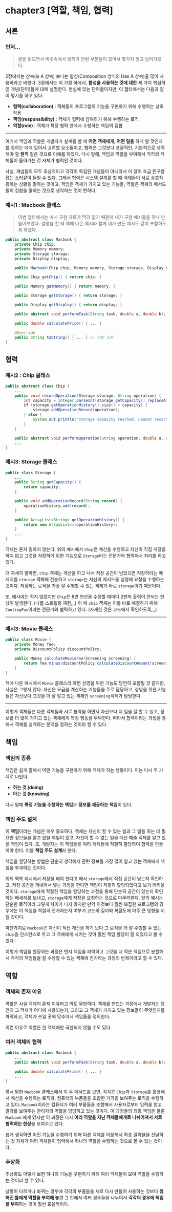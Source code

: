 # chapter3 [역할, 책임, 협력]

## 서론

### 먼저…

> 글을 읽으면서 머릿속에서 정리가 안된 부분들이 있어서 몇가지 짚고 넘어가겠다.
> 

2장에서는 상속(Is A 상속) 보다는 합성(Composition 방식의 Has A 상속)을 많이 사용하라고 배웠다. 3장에서는 이 가정 하에서, **합성을 사용하는 것에 대한** 세 가지 핵심적인 개념(단어)들에 대해 설명한다. 현실에 있는 단어들이지만, 이 챕터에서는 다음과 같이 명시를 하고 있다.

- **협력(collaboration)** : 객체들이 프로그램의 기능을 구현하기 위해 수행하는 상호작용
- **책임(responsibility)** : 객체가 협력에 참여하기 위해 수행하는 로직
- **역할(role)** : 객체가 특정 협력 안에서 수행하는 책임의 집합

---

 여기서 책임과 역할은 개발자가 설계를 할 때 **어떤 객체에게, 어떤 일을** 하게 할 것인지를 정하는 데에 있어서 고려할 요소들이고, 협력은 그것보다 포괄적인, 기본적으로 생각해야 할 **원칙** 같은 것으로 이해를 하였다. 다시 말해, 책임과 역할을 부여해서 각각의 객체들이 돌아가는 것 자체가 협력인 것이다.

사실, 개념들이 모두 추상적이고 각각이 독립된 개념들이 아니라서 이 장이 조금 뜬구름잡는 소리같이 들릴 수 있다. 그래서 협력은 시스템 설계를 할 때 객체들이 서로 상호작용하는 상황을 말하는 것이고, 책임은 객체가 가지고 있는 기능들, 역할은 객체의 메서드들의 집합을 말하는 것으로 생각하는 것이 편하다. 

### 예시1 : Macbook 클래스

> 이번 챕터에서는 예시 구현 자료가 딱히 없기 때문에 내가 구현 예시들을 하나 만들어보았다. 
설명을 할 때 책에 나온 예시와 함께 내가 만든 예시도 같이 포함하도록 하겠다.
> 

```java
public abstract class Macbook {
    private Chip chip;
    private Memory memory;
    private Storage storage;
    private Display display;

    public Macbook(Chip chip, Memory memory, Storage storage, Display display) { ... }

    public Chip getChip() { return chip; }

    public Memory getMemory() { return memory; }

    public Storage getStorage() { return storage; }

    public Display getDisplay() { return display; }

    public abstract void performTask(String task, double a, double b);

    public double calculatePrice() { ... }

    @Override
    public String toString() { ... } // 사양 조회
}
```

## 협력

### 예시2 : Chip 클래스

```java
public abstract class Chip {
    ...		
    public void recordOperation(Storage storage, String operation) {
        int capacity = Integer.parseInt(storage.getCapacity().replaceAll("[^0-9]", ""));
        if (storage.getOperationHistory().size() < capacity) {
            storage.addOperationRecord(operation);
        } else {
            System.out.println("Storage capacity reached. Cannot record more operations.");
        }
    }

    public abstract void performOperation(String operation, double a, double b, Storage storage);
    ...
}
```

### 예시3: Storage 클래스

```java
public class Storage {
    ...
    public String getCapacity() {
        return capacity;
    }

    public void addOperationRecord(String record) {
        operationHistory.add(record);
    }

    public ArrayList<String> getOperationHistory() {
        return new ArrayList<>(operationHistory);
    }
    ...
}
```

객체는 혼자 일하지 않는다. 위의 예시에서 `Chip`은 계산을 수행하고 자신이 직접 저장을 하지 않고 그것을 저장하기 위한 기능으로 `Storage`라는 전문가와 협력해서 처리를 하고 있다. 

더 자세히 말하면, `chip` 객체는 계산을 하고 나서 저장 공간이 남았으면 저장하라는 메세지를 `storage` 객체에 전송하고 `storage`는 자신의 메서드를 실행에 요청을 수행하는 것이다. 저장하는 로직을 가장 잘 수행할 수 있는 객체가 바로 `storage`이기 때문이다. 

또, 예시에는 적지 않았지만 `Chip`은 8번 연산을 수행할 때마다 2번씩 출력이 안되는 현상이 발생한다. (나름 스로틀링 재현,,,) 이 때 `chip` 객체는 이를 바로 해결하기 위해 `CoolingFan`이라는 전문가와 협력하고 있다. (자세한 것은 코드에서 확인하도록,,,)

---

### 예시3: Movie 클래스

```java
public class Movie {
    private Money fee;
    private DiscountPolicy discountPolicy;

    public Money calculateMovieFee(Screening screening) {
        return fee.minus(discountPolicy.calculateDiscountAmount(screening));
    }
}
```

책에 나온 예시에서 `Movie` 클래스라 하면 상영을 위한 기능도 당연히 포함될 것 같지만, 사실은 그렇지 않다. 자신은 요금을 계산하는 기능들을 주로 담당하고, 상영을 위한 기능들은 자신보다 그것을 더 잘 알고 있는 객체인 `screening`객체가 담당한다.  

---

이렇게 객체들은 다른  객체들과 서로 협력을 하면서 자신보다 더 일을 잘 할 수 있고, 정보를 더 많이 가지고 있는 객체에게 특정 행동을 부탁한다. 따라서 협력이라는 과정을 통해서 객체를 설계하는 문맥을 정하는 것이라 할 수 있다. 

## 책임

### 책임의 종류

책임은 쉽게 말해서 어떤 기능을 구현하기 위해 객체가 하는 행동이다. 이는 다시 두 가지로 나뉜다.

- **하는 것 (doing)**
- **아는 것 (knowing)**

다시 말해 **특정 기능을 수행하는 책임**과 **정보를 제공하는 책임**이 있다. 

### 책임 주도 설계

이 **책임**이라는 개념은 매우 중요하다. 객체는 자신이 할 수 있는 일과 그 일을 하는 데 필요한 정보들을 알고 있을 책임이 있고, 자신이 할 수 없는 일을 대신 해줄 객체를 알고 있을 책임이 있다. 또, 개발자는 이 책임들을 여러 객체들에 적절히 할당하여 협력을 만들어야 한다. 이를 **책임 주도 설계**라 한다.

책임을 할당하는 방법은 단순히 생각해서 관련 정보를 가장 많이 알고 있는 객체에게 책임을 부과하는 것이다. 

위의 맥북 예시에서 저장을 해야 한다고 해서 `storage`에서 직접 공간이 남는지 확인하고, 저장 공간을 꺼내어서 넣는 과정을 한다면 책임이 적절히 할당되었다고 보기 어려울 것이다. `storage`에게 적절한 책임을 할당하는 과정을 통해 단순히 공간이 있는지 확인하는 메세지를 보내고, `storage`에게 저장을 요청하는 것으로 마무리한다. 앞의 예시는 단순한 로직이라 그렇게 차이가 나지 않지만 만약 이것보다 훨씬 복잡한 프로그램의 경우에는 이 책임을 적절히 전가하는지 여부가 코드의 길이와 복잡도에 아주 큰 영향을 끼칠 것이다.

마찬가지로 `Macbook`은 자신이 직접 계산을 하기 보다 그 로직을 더 잘 수행할 수 있는 `chip`을 인스턴스로 두고 그 객체에게 시키는 것이 훨씬 책임 할당이 잘 되었다고 볼 수 있다. 

이렇게 책임을 할당하는 과정은 먼저 책임을 파악하고 그것을 더 작은 책임으로 분할해서 각각의 책임들을 잘 수행할 수 있는 객체에 전가하는 과정의 반복이라고 할 수 있다.

## 역할

### 객체의 존재 이유

역할은 사실 객체의 존재 이유라고 봐도 무방하다. 객체를 만드는 과정에서 개발자는 당연히 그 객체가 어디에 사용되는지, 그리고 그 객체가 가지고 있는 정보들이  무엇인지를 파악하고, 객체가 쓰일 곳에 맞추어서 책임들을 정의한다. 

이런 이유로 역할은 한 객체에만 국한되지 않을 수도 있다. 

### 여러 객체의 협력

```java
public abstract class Macbook {
    ...
    public abstract void performTask(String task, double a, double b);

    public double calculatePrice() { ... }
    ...
}    
```

앞서 말한 `Macbook` 클래스에서 이 두 메서드를 보면, 각각은  `Chip`과 `Storage`를 활용해서 계산을 수행하는 로직과, 컴퓨터의 부품들을 조합한 가격을 보여주는 로직을 수행하고 있다. `Macbook`이라는 컴퓨터가 여러 부품들을 조합해서 사용자로부터 입력을 받고 결과를 보여주는 관리자의 역할을 담당하고 있는 것이다. 이 과정들의 최종 책임은 물론 `Macbook` 에게 있지만 이 과정은 다시 **여러 역할을 지닌 객체들에게로 나뉘어져서 서로 협력하는 현상**을 보여주고 있다. 

쉽게 생각하면 어떤 기능을 수행하기 위해 다른 객체를 이용해서 최종 결과물을 전달하는 것 자체가 여러 객체들이 협력해서 하나의 역할을 수행하는 것으로 볼 수 있는 것이다.

### 추상화

추상화도 어떻게 보면 하나의 기능을 구현하기 위해 여러 객체들이 모여 역할을 수행하는 것이라 할 수 있다. 

상황이 다르거나 바뀌는 경우에 각각의 부품들을 새로 다시 만들어 사용하는 것보다 **정해진 틀에게 역할을 부여해 놓고** 그 안에서 여러 경우들을 나누어서 **각각의 경우에 책임을 부여**하는 것이 훨씬 효율적이다.
